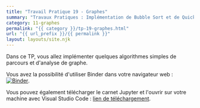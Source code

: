 ```yaml
---
title: "Travail Pratique 19 - Graphes"
summary: "Travaux Pratiques : Implémentation de Bubble Sort et de Quick Sort, instrumentation et comparaison."
category: 11-graphes
permalink: "{{ category }}/tp-19-graphes.html"
url: "{{ url_prefix }}/{{ permalink }}"
layout: layouts/site.njk
---
```


Dans ce TP, vous allez implémenter quelques algorithmes simples de parcours et d'analyse de graphe.

Vous avez la possibilité d'utiliser Binder dans votre navigateur web : <a href="https://mybinder.org/v2/gh/loic-yvonnet/algo-appliquee/master?filepath=cours%2F11-graphes%2Fwork-assignment-23.ipynb"><img class="inline" src="https://mybinder.org/badge_logo.svg" alt="Binder"></a>.

Vous pouvez également télécharger le carnet Jupyter et l'ouvrir sur votre machine avec Visual Studio Code : [lien de téléchargement](https://github.com/loic-yvonnet/algo-appliquee/raw/master/cours/11-graphes/work-assignment-23.ipynb).